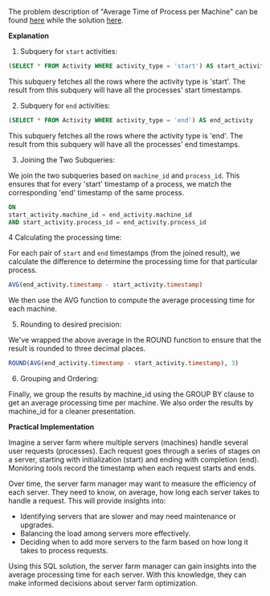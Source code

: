The problem description of "Average Time of Process per Machine" can be found [here](https://leetcode.com/problems/average-time-of-process-per-machine/description/) while the solution [here]().

**Explanation**

1. Subquery for `start` activities:

```sql
(SELECT * FROM Activity WHERE activity_type = 'start') AS start_activity
```

This subquery fetches all the rows where the activity type is 'start'. The result from this subquery will have all the processes' start timestamps.

2. Subquery for `end` activities:

```sql
(SELECT * FROM Activity WHERE activity_type = 'end') AS end_activity
```
This subquery fetches all the rows where the activity type is 'end'. The result from this subquery will have all the processes' end timestamps.

3. Joining the Two Subqueries:

We join the two subqueries based on `machine_id` and `process_id`. This ensures that for every 'start' timestamp of a process, we match the corresponding 'end' timestamp of the same process.

```sql
ON 
start_activity.machine_id = end_activity.machine_id
AND start_activity.process_id = end_activity.process_id
```
4 Calculating the processing time:

For each pair of `start` and `end` timestamps (from the joined result), we calculate the difference to determine the processing time for that particular process.

```sql
AVG(end_activity.timestamp - start_activity.timestamp)
```

We then use the AVG function to compute the average processing time for each machine.

5. Rounding to desired precision:

We've wrapped the above average in the ROUND function to ensure that the result is rounded to three decimal places.

``` sql
ROUND(AVG(end_activity.timestamp - start_activity.timestamp), 3)
```

6. Grouping and Ordering:

Finally, we group the results by machine_id using the GROUP BY clause to get an average processing time per machine. We also order the results by machine_id for a cleaner presentation.

**Practical Implementation**

Imagine a server farm where multiple servers (machines) handle several user requests (processes). Each request goes through a series of stages on a server, starting with initialization (start) and ending with completion (end). Monitoring tools record the timestamp when each request starts and ends.

Over time, the server farm manager may want to measure the efficiency of each server. They need to know, on average, how long each server takes to handle a request. This will provide insights into:

- Identifying servers that are slower and may need maintenance or upgrades.
- Balancing the load among servers more effectively.
- Deciding when to add more servers to the farm based on how long it takes to process requests.

Using this SQL solution, the server farm manager can gain insights into the average processing time for each server. With this knowledge, they can make informed decisions about server farm optimization.